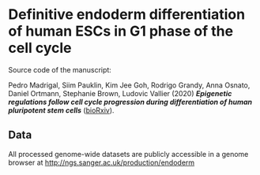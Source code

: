 # Definitive endoderm differentiation of human ESCs in G1 phase of the cell cycle

Source code of the manuscript:

Pedro Madrigal, Siim Pauklin, Kim Jee Goh, Rodrigo Grandy, Anna Osnato, Daniel Ortmann, Stephanie Brown, Ludovic Vallier (2020) ***Epigenetic regulations follow cell cycle progression during differentiation of human pluripotent stem cells*** ([bioRxiv](https://www.biorxiv.org)).

Data
-------
All processed genome-wide datasets are publicly accessible in a genome browser at http://ngs.sanger.ac.uk/production/endoderm




